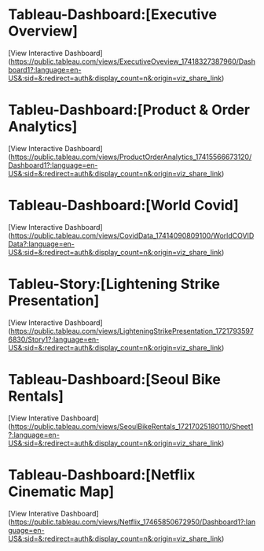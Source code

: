 # Tableau-Dashboard:[Executive Overview]
[View Interactive Dashboard] (https://public.tableau.com/views/ExecutiveOveview_17418327387960/Dashboard1?:language=en-US&:sid=&:redirect=auth&:display_count=n&:origin=viz_share_link)

# Tableu-Dashboard:[Product & Order Analytics]
[View Interactive Dashboard] (https://public.tableau.com/views/ProductOrderAnalytics_17415566673120/Dashboard1?:language=en-US&:sid=&:redirect=auth&:display_count=n&:origin=viz_share_link)

# Tableau-Dashboard:[World Covid]
[View Interactive Dashboard] (https://public.tableau.com/views/CovidData_17414090809100/WorldCOVIDData?:language=en-US&:sid=&:redirect=auth&:display_count=n&:origin=viz_share_link)

# Tableu-Story:[Lightening Strike Presentation]
[View Interactive Dashboard] (https://public.tableau.com/views/LighteningStrikePresentation_17217935976830/Story1?:language=en-US&:sid=&:redirect=auth&:display_count=n&:origin=viz_share_link)

# Tableau-Dashboard:[Seoul Bike Rentals]
[View Interative Dashboard] (https://public.tableau.com/views/SeoulBikeRentals_17217025180110/Sheet1?:language=en-US&:sid=&:redirect=auth&:display_count=n&:origin=viz_share_link)

# Tableau-Dashboard:[Netflix Cinematic Map]
[View Interative Dashboard] (https://public.tableau.com/views/Netflix_17465850672950/Dashboard1?:language=en-US&:sid=&:redirect=auth&:display_count=n&:origin=viz_share_link)
